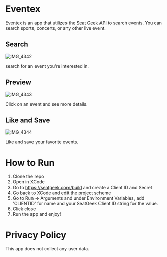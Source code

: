 # Eventex
Eventex is an app that utilizes the [Seat Geek API](https://seatgeek.com/build) to search events. You can search sports, concerts, or any other live event.


## Search
![IMG_4342](https://user-images.githubusercontent.com/8582060/109727200-e8b36280-7b81-11eb-8414-59ecc0af48ff.PNG)



search for an event you're interested in.

## Preview

![IMG_4343](https://user-images.githubusercontent.com/8582060/109727385-45168200-7b82-11eb-8cd7-99ca78e15157.PNG)


Click on an event and see more details.

## Like and Save

![IMG_4344](https://user-images.githubusercontent.com/8582060/109727556-8eff6800-7b82-11eb-8212-6ce46f30dfdf.PNG)


Like and save your favorite events.


# How to Run

1. Clone the repo
2. Open in XCode
3. Go to https://seatgeek.com/build and create a Client ID and Secret
4. Go back to XCode and edit the project scheme
5. Go to Run -> Arguments and under Environment Variables, add 'CLIENTID' for name and your SeatGeek Client ID string for the value.
6. Click close
7. Run the app and enjoy!

# Privacy Policy
This app does not collect any user data.

